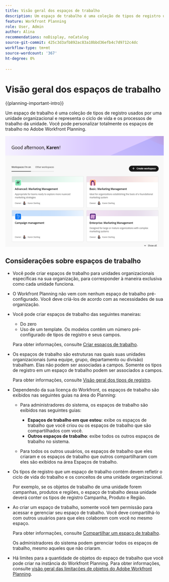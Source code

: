 ```yaml
---
title: Visão geral dos espaços de trabalho
description: Um espaço de trabalho é uma coleção de tipos de registro usados por uma equipe e representa o ciclo de vida do trabalho da equipe. Você pode personalizar totalmente os espaços de trabalho no Adobe Workfront Planning para corresponder aos fluxos de trabalho de suas unidades organizacionais.
feature: Workfront Planning
role: User, Admin
author: Alina
recommendations: noDisplay, noCatalog
source-git-commit: 425c3d3afb892ac83a10bbd36efb4c7d9712c4dc
workflow-type: tm+mt
source-wordcount: '367'
ht-degree: 0%

---
```



# Visão geral dos espaços de trabalho

{{planning-important-intro}}

Um espaço de trabalho é uma coleção de tipos de registro usados por uma unidade organizacional e representa o ciclo de vida e os processos de trabalho da unidade. Você pode personalizar totalmente os espaços de trabalho no Adobe Workfront Planning.


![](assets/workspaces-landing-page-admin-account.png)

## Considerações sobre espaços de trabalho

* Você pode criar espaços de trabalho para unidades organizacionais específicas na sua organização, para corresponder à maneira exclusiva como cada unidade funciona.
* O Workfront Planning não vem com nenhum espaço de trabalho pré-configurado. Você deve criá-los de acordo com as necessidades de sua organização.
* Você pode criar espaços de trabalho das seguintes maneiras:

   * Do zero
   * Uso de um template. Os modelos contêm um número pré-configurado de tipos de registro e seus campos.

  Para obter informações, consulte [Criar espaços de trabalho](/help/quicksilver/planning/architecture/create-workspaces.md).
* Os espaços de trabalho são estruturas nas quais suas unidades organizacionais (uma equipe, grupo, departamento ou divisão) trabalham. Elas não podem ser associadas a campos. Somente os tipos de registro em um espaço de trabalho podem ser associados a campos.

  Para obter informações, consulte [Visão geral dos tipos de registro](/help/quicksilver/planning/architecture/overview-of-record-types.md).
* Dependendo da sua licença do Workfront, os espaços de trabalho são exibidos nas seguintes guias na área do Planning:

   * Para administradores do sistema, os espaços de trabalho são exibidos nas seguintes guias:

      * **Espaços de trabalho em que estou**: exibe os espaços de trabalho que você criou ou os espaços de trabalho que são compartilhados com você.
      * **Outros espaços de trabalho**: exibe todos os outros espaços de trabalho no sistema.

   * Para todos os outros usuários, os espaços de trabalho que eles criaram e os espaços de trabalho que outros compartilharam com eles são exibidos na área Espaços de trabalho.

* Os tipos de registro que um espaço de trabalho contém devem refletir o ciclo de vida do trabalho e os conceitos de uma unidade organizacional.

  Por exemplo, se os objetos de trabalho de uma unidade forem campanhas, produtos e regiões, o espaço de trabalho dessa unidade deverá conter os tipos de registro Campanha, Produto e Região.
* Ao criar um espaço de trabalho, somente você tem permissão para acessar e gerenciar seu espaço de trabalho. Você deve compartilhá-lo com outros usuários para que eles colaborem com você no mesmo espaço.

  Para obter informações, consulte [Compartilhar um espaço de trabalho](/help/quicksilver/planning/access/share-workspaces.md).

  Os administradores do sistema podem gerenciar todos os espaços de trabalho, mesmo aqueles que não criaram.

<!--make this live with the GA: * There is no limit for how many workspaces you can create in your environment. However, we recommend not to have too many workspaces, as they could become hard to manage and your workflows might be too fragmented.-->

* Há limites para a quantidade de objetos do espaço de trabalho que você pode criar na instância do Workfront Planning. Para obter informações, consulte [visão geral das limitações de objetos do Adobe Workfront Planning](/help/quicksilver/planning/general/limitations-overview.md).



